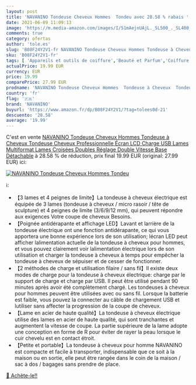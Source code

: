 ```yaml
---
layout: post
title: 'NAVANINO Tondeuse Cheveux Hommes  Tondeu avec 28.58 % rabais '
date: 2021-06-09 11:09:13
image: 'https://m.media-amazon.com/images/I/51mAejnUAjL._SL500_._SL400_.jpg'
comments: true
category: ofertas
author: 'tole.es'
slug: 'B08F24Y2V1-fr NAVANINO Tondeuse Cheveux Hommes Tondeuse à Cheveux...'
sku: 'B08F24Y2V1-fr'
tags: [ 'Appareils et outils de coiffure','Beauté et Parfum','Coiffure et soins des cheveux','Tondeuses à cheveux','navanino', ]
actualPrice: 19.99 EUR
currency: EUR
price: 19.99
comparePrice: 27.99 EUR
prodname: 'NAVANINO Tondeuse Cheveux Hommes  Tondeuse à Cheveux  Tondeuse Cheveux Professionnelle Écran LCD Charge USB Lames Multiformat Lames Croisées Doubles Réglage Double Vitesse Base Détachable'
country: 'fr'
flag: '🇫🇷'
brand: 'NAVANINO'
buyurl: 'https://www.amazon.fr/dp/B08F24Y2V1/?tag=tolees0d-21'
descuento: '28.58'
average: '19.99'
---
```


C'est en vente [NAVANINO Tondeuse Cheveux Hommes  Tondeuse à Cheveux  Tondeuse Cheveux Professionnelle Écran LCD Charge USB Lames Multiformat Lames Croisées Doubles Réglage Double Vitesse Base Détachable](https://www.amazon.fr/dp/B08F24Y2V1/?tag=tolees0d-21)  à  28.58 % de réduction, prix final  19.99 EUR (original: 27.99 EUR) ici:

[![NAVANINO Tondeuse Cheveux Hommes  Tondeu](https://m.media-amazon.com/images/I/51mAejnUAjL._SL500_._SL400_.jpg)](https://www.amazon.fr/dp/B08F24Y2V1/?tag=tolees0d-21)

ℹ️:

- 【3 lames et 4 peignes de limite】La tondeuse à cheveux électrique est équipée de 3 lames (tondeuse à cheveux / micro rasoir / tête de sculpture) et 4 peignes de limite (3/6/9/12 mm), qui peuvent répondre aux exigences Votre coupe de cheveux Besoins.
- 【Poignée antidérapante et affichage LED】Lavant et larrière de la tondeuse électrique ont une fonction antidérapante, ce qui vous apportera une bonne expérience lors de son utilisation; lécran LED peut afficher lalimentation actuelle de la tondeuse à cheveux pour hommes, et vous pouvez clairement voir lalimentation électrique lors de son utilisation et charger la tondeuse à cheveux à temps pour empêcher la tondeuse à cheveux de sépuiser et de cesser de fonctionner.
- 【2 méthodes de charge et utilisation filaire / sans fil】Il existe deux modes de charge pour la tondeuse à cheveux électrique: charge par le support de charge et charge par USB. Il peut être utilisé pendant 90 minutes après avoir été complètement chargé. Les tondeuses à cheveux pour hommes peuvent être utilisées avec ou sans fil. Lorsque la batterie est faible, vous pouvez la connecter au câble de chargement USB et lutiliser sans affecter la progression de la coupe de cheveux.
- 【Lame en acier de haute qualité】La tondeuse à cheveux électrique utilise des lames en acier de haute qualité, qui sont tranchantes et augmentent la vitesse de coupe. La partie supérieure de la lame adopte une conception en forme de R pour éviter de rayer la peau lorsque le cuir chevelu est en contact étroit.
- 【Petite et portable】La tondeuse à cheveux pour homme NAVANINO est compacte et facile à transporter, indispensable que ce soit à la maison ou en sortie, elle peut être rangée dans le coin de la maison / sac à dos / bagages sans prendre de place.

[🛒 Achète-le!!](https://www.amazon.fr/dp/B08F24Y2V1/?tag=tolees0d-21)
